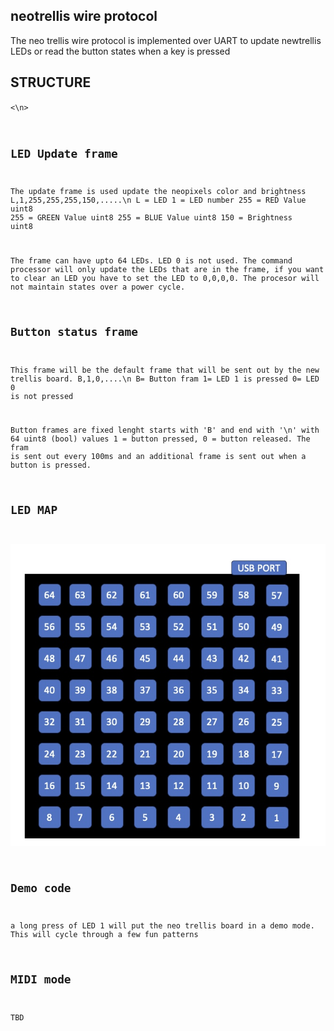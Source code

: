 ## neotrellis wire protocol
The neo trellis wire protocol is implemented over UART to update newtrellis LEDs or read the button states when a key is pressed


## STRUCTURE
<CODE><array><\n>

## LED Update frame
The update frame is used update the neopixels color and brightness
L,1,255,255,255,150,.....\n
L = LED
1 = LED number
255 = RED Value uint8
255 = GREEN Value uint8
255 = BLUE Value uint8
150 = Brightness uint8

The frame can have upto 64 LEDs. LED 0 is not used. The command processor will only update the LEDs that are in the frame, if you want to clear an LED you have to set the LED to 0,0,0,0. The procesor will not maintain states over a power cycle.

## Button status frame
This frame will be the default frame that will be sent out by the new trellis board.
B,1,0,....\n
B= Button fram
1= LED 1 is pressed
0= LED 0 is not pressed

Button frames are fixed lenght starts with 'B' and end with '\n' with 64 uint8 (bool) values 1 = button pressed, 0 = button released. The fram is sent out every 100ms and an additional frame is sent out when a button is pressed.

## LED MAP
![LED MAP](led_map.jpg?raw=true "LED MAP")

## Demo code
a long press of LED 1 will put the neo trellis board in a demo mode. This will cycle through a few fun patterns

## MIDI mode
TBD
